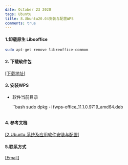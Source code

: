 ```yaml
---
date: October 23 2020
tags: Ubuntu
title: 8.Ubuntu20.04安装与配置WPS
comments: true
---
```

#### 1.卸载原生 Libooffice

  ```bash
  sudo apt-get remove libreoffice-common
  ```
#### 2. 下载软件包

[[下载地址]](https://www.wps.cn/product/wpslinux/)

#### 3. 安装WPS

- 软件当前目录

  ``bash
  sudo dpkg -i fwps-office_11.1.0.9719_amd64.deb
  ```

#### 4. 参考文档

[[2.Ubuntu 系统及应用软件安装与配置]](https://web-oyster.github.io/2020/10/24/Linux/Ubuntu/Ubuntu%E7%B3%BB%E7%BB%9F%E5%8F%8A%E5%BA%94%E7%94%A8%E8%BD%AF%E4%BB%B6%E5%AE%89%E8%A3%85%E4%B8%8E%E9%85%8D%E7%BD%AE/)


#### 5.联系方式

[[Email]](yuanmin8888@outlook.com)